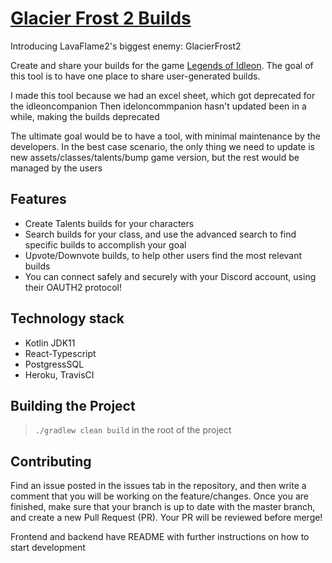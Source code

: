 # [Glacier Frost 2 Builds](https://glacierfrost2builds.herokuapp.com/)

Introducing LavaFlame2's biggest enemy: GlacierFrost2

Create and share your builds for the game [Legends of Idleon](https://www.legendsofidleon.com). The goal of this tool is
to have one place to share user-generated builds.

I made this tool because we had an excel sheet, which got deprecated for the idleoncompanion
Then ideloncommpanion hasn't updated been in a while, making the builds deprecated

The ultimate goal would be to have a tool, with minimal maintenance by the developers. In the best case scenario, the
only thing we need to update is new assets/classes/talents/bump game version, but the rest would be managed by the users

## Features

* Create Talents builds for your characters
* Search builds for your class, and use the advanced search to find specific builds to accomplish your goal
* Upvote/Downvote builds, to help other users find the most relevant builds
* You can connect safely and securely with your Discord account, using their OAUTH2 protocol! 

## Technology stack

* Kotlin JDK11
* React-Typescript
* PostgressSQL
* Heroku, TravisCI

## Building the Project

> `./gradlew clean build` in the root of the project

## Contributing

Find an issue posted in the issues tab in the repository, and then write a comment that you will be working on the
feature/changes. Once you are finished, make sure that your branch is up to date with the master branch, and create a
new Pull Request (PR). Your PR will be reviewed before merge!

Frontend and backend have README with further instructions on how to start development
